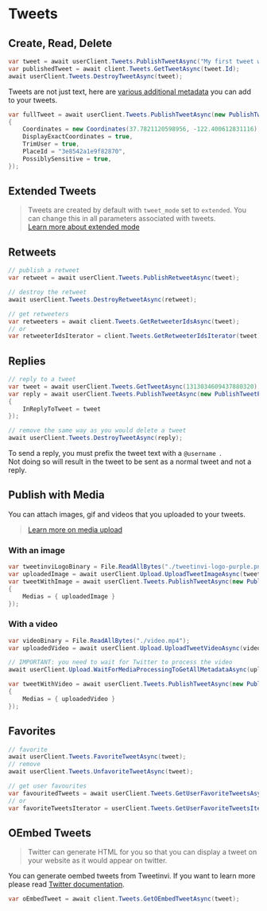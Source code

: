 # Tweets

## Create, Read, Delete

``` c#
var tweet = await userClient.Tweets.PublishTweetAsync("My first tweet with Tweetinvi!");
var publishedTweet = await client.Tweets.GetTweetAsync(tweet.Id);
await userClient.Tweets.DestroyTweetAsync(tweet);
```

Tweets are not just text, here are [various additional metadata](https://developer.twitter.com/en/docs/tweets/post-and-engage/api-reference/post-statuses-update) you can add to your tweets.

``` c#
var fullTweet = await userClient.Tweets.PublishTweetAsync(new PublishTweetParameters("A complex tweet from Tweetinvi")
{
    Coordinates = new Coordinates(37.7821120598956, -122.400612831116),
    DisplayExactCoordinates = true,
    TrimUser = true,
    PlaceId = "3e8542a1e9f82870",
    PossiblySensitive = true,
});
```

## Extended Tweets

> Tweets are created by default with `tweet_mode` set to `extended`. You can change this in all parameters associated with tweets.\
> [Learn more about extended mode](../more/extended-tweets)

## Retweets

``` c#
// publish a retweet
var retweet = await userClient.Tweets.PublishRetweetAsync(tweet);

// destroy the retweet
await userClient.Tweets.DestroyRetweetAsync(retweet);
```

<div class="iterator-available">

``` c#
// get retweeters
var retweeters = await client.Tweets.GetRetweeterIdsAsync(tweet);
// or
var retweeterIdsIterator = client.Tweets.GetRetweeterIdsIterator(tweet);
```

</div>

## Replies

``` c#
// reply to a tweet
var tweet = await userClient.Tweets.GetTweetAsync(1313034609437880320);
var reply = await userClient.Tweets.PublishTweetAsync(new PublishTweetParameters("@" + tweet.CreatedBy + " here is a great reply")
{
    InReplyToTweet = tweet
});

// remove the same way as you would delete a tweet
await userClient.Tweets.DestroyTweetAsync(reply);
```

<div class="warning">

To send a reply, you must prefix the tweet text with a `@username `.\
Not doing so will result in the tweet to be sent as a normal tweet and not a reply.
</div>

## Publish with Media

You can attach images, gif and videos that you uploaded to your tweets.

> [Learn more on media upload](./upload-media)

### With an image

``` c#
var tweetinviLogoBinary = File.ReadAllBytes("./tweetinvi-logo-purple.png");
var uploadedImage = await userClient.Upload.UploadTweetImageAsync(tweetinviLogoBinary);
var tweetWithImage = await userClient.Tweets.PublishTweetAsync(new PublishTweetParameters("Tweet with an image")
{
    Medias = { uploadedImage }
});
```

### With a video

``` c#
var videoBinary = File.ReadAllBytes("./video.mp4");
var uploadedVideo = await userClient.Upload.UploadTweetVideoAsync(videoBinary);

// IMPORTANT: you need to wait for Twitter to process the video
await userClient.Upload.WaitForMediaProcessingToGetAllMetadataAsync(uploadedVideo);

var tweetWithVideo = await userClient.Tweets.PublishTweetAsync(new PublishTweetParameters("tweet with media")
{
    Medias = { uploadedVideo }
});
```

## Favorites

``` c#
// favorite
await userClient.Tweets.FavoriteTweetAsync(tweet);
// remove
await userClient.Tweets.UnfavoriteTweetAsync(tweet);
```

<div class="iterator-available">

``` c#
// get user favourites
var favouritedTweets = await userClient.Tweets.GetUserFavoriteTweetsAsync("tweetinviapi");
// or
var favoriteTweetsIterator = userClient.Tweets.GetUserFavoriteTweetsIterator("tweetinviapi");
```

</div>

## OEmbed Tweets

> Twitter can generate HTML for you so that you can display a tweet on your website as it would appear on twitter.

You can generate oembed tweets from Tweetinvi. If you want to learn more please read [Twitter documentation](https://developer.twitter.com/en/docs/tweets/post-and-engage/api-reference/get-statuses-oembed).

``` c#
var oEmbedTweet = await client.Tweets.GetOEmbedTweetAsync(tweet);
```